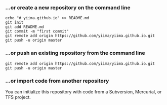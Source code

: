 ### …or create a new repository on the command line

```
echo "# yiima.github.io" >> README.md
git init
git add README.md
git commit -m "first commit"
git remote add origin https://github.com/yiima/yiima.github.io.git
git push -u origin master
```

### …or push an existing repository from the command line

```
git remote add origin https://github.com/yiima/yiima.github.io.git
git push -u origin master
```

### …or import code from another repository

You can initialize this repository with code from a Subversion, Mercurial, or TFS project.